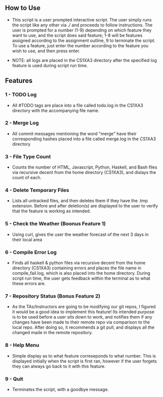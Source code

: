 
## How to Use
* This script is a user prompted interactive script.
  The user simply runs the script like any other via ./
  and proceeds to follow instructions. The user is prompted
  for a number (1-9) depending on which feature they want to
  use, and the script does said feature; 1-8 will be features
  assigned according to the assignment outline, 9 to terminate
  the script. To use a feature, just enter the number according
  to the feature you wish to use, and then press enter.

* NOTE: all logs are placed in the CS1XA3 directory after
  the specified log feature is used during script run time.

## Features
### 1 - TODO Log
* All #TODO tags are place into a file called todo.log in the CS1XA3
  directory with the accompanying file name.

### 2 - Merge Log
* All commit messages mentioning the word "merge" have their corresponding
  hashes placed into a file called merge.log in the CS1XA3 directory

### 3 - File Type Count
* Counts the number of HTML, Javascript, Python, Haskell, and Bash files
  via recursive decent from the home directory (CS1XA3), and dislays the
  count of each.

### 4 - Delete Temporary Files
* Lists all untracked files, and then deletes them if they have the .tmp
  extension. Before and after deletion(s) are displayed to the user to verify
  that the feature is working as intended.

### 5 - Check the Weather (Boonus Feature 1)
* Using curl, gives the user the weather forecast of the next 3 days in their
  local area

### 6 - Compile Error Log 
* Finds all haskell & python files via recursive decent from the home directory
  (CS1XA3) containing errors and places the file name in compile_fail.log, which
  is also placed into the home directory. During script run time, the user gets
  feedback within the terminal as to what these errors are.

### 7 - Repository Status (Bonus Feature 2)
* As the TAs/Instructors are going to be modifying our git repos, I figured it 
  would be a good idea to implement this feature! Its intended purpose is to be
  used before a user sits down to work, and notifies them if any changes have been
  made to their remote repo via comparison to the local repo. After doing so, it 
  recommends a git pull, and displays all the changed made in the remote repository.

### 8 - Help Menu
* Simple display as to what feature correseponds to what number. This is displayed
  initially when the script is first ran, however if the user forgets they can always
  go back to it with this feature.

### 9 - Quit
* Terminates the script, with a goodbye message.

